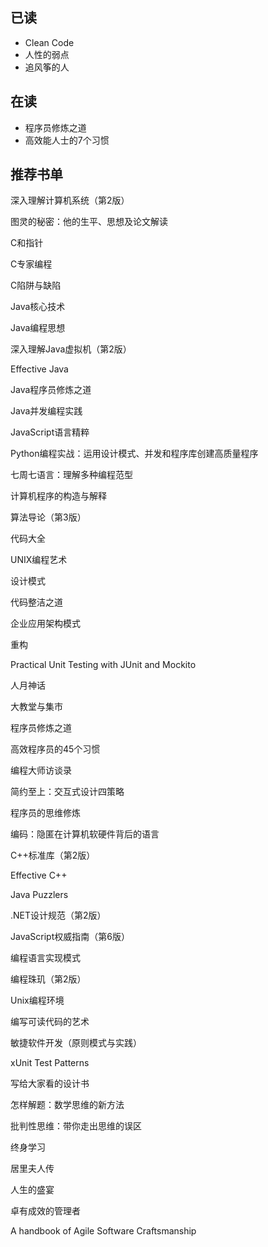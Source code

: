 ## 已读
- Clean Code
- 人性的弱点
- 追风筝的人

## 在读
- 程序员修炼之道
- 高效能人士的7个习惯 



## 推荐书单
深入理解计算机系统（第2版）

图灵的秘密：他的生平、思想及论文解读

C和指针

C专家编程

C陷阱与缺陷

Java核心技术

Java编程思想

深入理解Java虚拟机（第2版）

Effective Java

Java程序员修炼之道

Java并发编程实践

JavaScript语言精粹

Python编程实战：运用设计模式、并发和程序库创建高质量程序

七周七语言：理解多种编程范型

计算机程序的构造与解释

算法导论（第3版）

代码大全

UNIX编程艺术

设计模式

代码整洁之道

企业应用架构模式

重构

Practical Unit Testing with JUnit and Mockito

人月神话

大教堂与集市

程序员修炼之道

高效程序员的45个习惯

编程大师访谈录

简约至上：交互式设计四策略

程序员的思维修炼

编码：隐匿在计算机软硬件背后的语言

C++标准库（第2版）

Effective C++

Java Puzzlers

.NET设计规范（第2版）

JavaScript权威指南（第6版）

编程语言实现模式

编程珠玑（第2版）

Unix编程环境

编写可读代码的艺术

敏捷软件开发（原则模式与实践）

xUnit Test Patterns

写给大家看的设计书

怎样解题：数学思维的新方法

批判性思维：带你走出思维的误区

终身学习

居里夫人传

人生的盛宴

卓有成效的管理者

A handbook of Agile Software Craftsmanship
